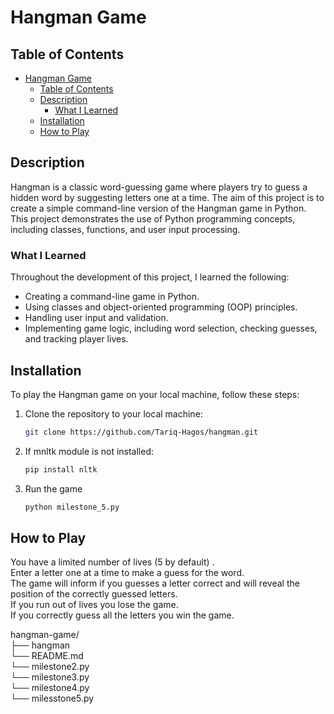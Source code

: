 # Hangman Game

## Table of Contents

- [Hangman Game](#hangman-game)
  - [Table of Contents](#table-of-contents)
  - [Description](#description)
    - [What I Learned](#what-i-learned)
  - [Installation](#installation)
  - [How to Play](#how-to-play)

## Description

Hangman is a classic word-guessing game where players try to guess a hidden word by suggesting letters one at a time. The aim of this project is to create a simple command-line version of the Hangman game in Python. This project demonstrates the use of Python programming concepts, including classes, functions, and user input processing.

### What I Learned

Throughout the development of this project, I learned the following:

- Creating a command-line game in Python.
- Using classes and object-oriented programming (OOP) principles.
- Handling user input and validation.
- Implementing game logic, including word selection, checking guesses, and tracking player lives.

## Installation

To play the Hangman game on your local machine, follow these steps:

1. Clone the repository to your local machine:

   ```bash
   git clone https://github.com/Tariq-Hagos/hangman.git
   
2. If mnltk module is not installed:
   ```bash
   pip install nltk

3. Run the game
    ```bash
    python milestone_5.py


## How to Play
You have a limited number of lives (5 by default) .<br>
Enter a letter one at a time to make a guess for the word.<br>
The game will inform if you guesses a letter correct and will reveal the position of the correctly guessed letters. <br>
If you run out of lives you lose the game. <br>
If you correctly guess all the letters you win the game. <br>


hangman-game/ <br>
  ├── hangman <br>
  └── README.md <br>
  └── milestone2.py <br>
  └── milestone3.py <br>
  └── milestone4.py <br>
  └── milesstone5.py <br>




